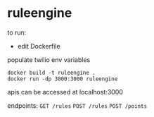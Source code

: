 # ruleengine
to run:

* edit Dockerfile

populate twilio env variables

```
docker build -t ruleengine .
docker run -dp 3000:3000 ruleengine
```

apis can be accessed at localhost:3000

endpoints:
  `GET /rules`
  `POST /rules`
  `POST /points`